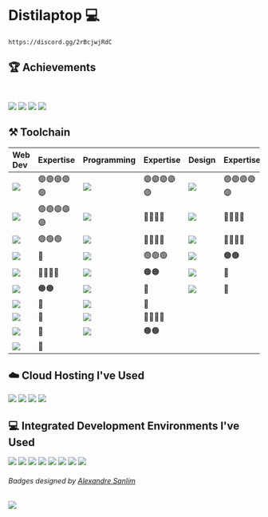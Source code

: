 # Distilaptop 💻

```
https://discord.gg/2rBcjwjRdC
```
## 🏆 Achievements
<br />

![](https://github-readme-stats.vercel.app/api?username=D1STIL&show_icons=true&theme=github)
![](https://github-profile-summary-cards.vercel.app/api/cards/productive-time?username=D1STIL&theme=github)
![](https://github-profile-summary-cards.vercel.app/api/cards/profile-details?username=D1STIL&theme=github)
![](https://github-profile-trophy.vercel.app/?username=D1STIL)
<br />

## ⚒️ Toolchain
|Web Dev|Expertise|Programming|Expertise|Design|Expertise|
|:---|:---|:---|:---|:---|:---|
|<a href="#"><img src="https://img.shields.io/badge/HTML5-E34F26?style=for-the-badge&logo=html5&logoColor=white" /></a> |🟣🟣🟣🟣🟣|<a href="#"><img src="https://img.shields.io/badge/Python-3776AB?style=for-the-badge&logo=python&logoColor=white" /></a> |🟣🟣🟣🟣🟣|<a href="#"><img src="https://img.shields.io/badge/Canva-%2300C4CC.svg?&style=for-the-badge&logo=Canva&logoColor=white" /></a>|🟣🟣🟣🟣🟣|
|<a href="#"><img src="https://img.shields.io/badge/JavaScript-F7DF1E?style=for-the-badge&logo=javascript&logoColor=black" /></a>|🟣🟣🟣🟣🟣|<a href="#"><img src="https://img.shields.io/badge/Java-ED8B00?style=for-the-badge&logo=java&logoColor=white" /></a> |🔵🔵🔵🔵|<a href="#"><img src="https://img.shields.io/badge/Adobe%20Photoshop-31A8FF?style=for-the-badge&logo=Adobe%20Photoshop&logoColor=black" /></a>|🔵🔵🔵🔵|
|<a href="#"><img src="https://img.shields.io/badge/CSS3-1572B6?style=for-the-badge&logo=css3&logoColor=white" /></a> |🟢🟢🟢|<a href="#"><img src="https://img.shields.io/badge/C-00599C?style=for-the-badge&logo=c&logoColor=white" /></a>|🔵🔵🔵🔵|<a href="#"><img src="https://img.shields.io/badge/gimp-5C5543?style=for-the-badge&logo=gimp&logoColor=white" /></a>|🔵🔵🔵🔵|
|<a href="#"><img src="https://img.shields.io/badge/Flask-000000?style=for-the-badge&logo=flask&logoColor=white" /></a>|🐣|<a href="#"><img src="https://img.shields.io/badge/C%23-239120?style=for-the-badge&logo=c-sharp&logoColor=white" /></a>|🟢🟢🟢|<a href="#"><img src="https://img.shields.io/badge/Inkscape-000000?style=for-the-badge&logo=Inkscape&logoColor=white" /></a>|🟠🟠|
|<a href="#"><img src="https://img.shields.io/badge/MongoDB-4EA94B?style=for-the-badge&logo=mongodb&logoColor=white" /></a>|🔵🔵🔵🔵|<a href="#"><img src="https://img.shields.io/badge/R-276DC3?style=for-the-badge&logo=r&logoColor=white" /></a> |🟠🟠|<a href="#"><img src="https://img.shields.io/badge/Unity-100000?style=for-the-badge&logo=unity&logoColor=white" /></a>|🐣|
|![](https://img.shields.io/badge/Jekyll-CC0000?style=for-the-badge&logo=Jekyll&logoColor=white)|🟠🟠|<a href="#"><img src="https://img.shields.io/badge/Rust-000000?style=for-the-badge&logo=rust&logoColor=white" /></a>|🐣|<a href="#"><img src="https://img.shields.io/badge/blender-%23F5792A.svg?style=for-the-badge&logo=blender&logoColor=white" /></a>|🐣|
|<a href="#"><img src="https://img.shields.io/badge/firebase-ffca28?style=for-the-badge&logo=firebase&logoColor=black" /></a>|🐣|<a href="#"><img src="https://img.shields.io/badge/Go-00ADD8?style=for-the-badge&logo=go&logoColor=white" /></a>|🐣|
|![](https://img.shields.io/badge/React-20232A?style=for-the-badge&logo=react&logoColor=61DAFB)|🐣|![](https://img.shields.io/badge/Node.js-339933?style=for-the-badge&logo=nodedotjs&logoColor=white)|🔵🔵🔵🔵|||
|![](https://img.shields.io/badge/Socket.io-010101?&style=for-the-badge&logo=Socket.io&logoColor=white)|🐣|![](https://img.shields.io/badge/Electron-2B2E3A?style=for-the-badge&logo=electron&logoColor=9FEAF9)|🟠🟠|||
|![](https://img.shields.io/badge/Vue.js-35495E?style=for-the-badge&logo=vuedotjs&logoColor=4FC08D)|🐣|||
## ☁️ Cloud Hosting I've Used
<a href="#"><img src="https://img.shields.io/badge/Netlify-00C7B7?style=for-the-badge&logo=netlify&logoColor=white" /></a>
<a href="#"><img src="https://img.shields.io/badge/replit-667881?style=for-the-badge&logo=replit&logoColor=white" /></a>
<a href="#"><img src="https://img.shields.io/badge/Glitch-2800ff?style=for-the-badge&logo=glitch&logoColor=white" /></a>
<a href="#"><img src="https://img.shields.io/badge/Google_Cloud-4285F4?style=for-the-badge&logo=google-cloud&logoColor=white" /></a>
<br />

## 💻 Integrated Development Environments I've Used
<a href="#"><img src="https://img.shields.io/badge/Atom-66595C?style=for-the-badge&logo=Atom&logoColor=white" /></a>
<a href="#"><img src="https://img.shields.io/badge/Visual_Studio-5C2D91?style=for-the-badge&logo=visual%20studio&logoColor=white" /></a>
<a href="#"><img src="https://img.shields.io/badge/Visual_Studio_Code-0078D4?style=for-the-badge&logo=visual%20studio%20code&logoColor=white" /></a>
<a href="#"><img src="https://img.shields.io/badge/Eclipse-2C2255?style=for-the-badge&logo=eclipse&logoColor=whitee" /></a>
<a href="#"><img src="https://img.shields.io/badge/pycharm-143?style=for-the-badge&logo=pycharm&logoColor=black&color=black&labelColor=green" /></a>
<a href="#"><img src="https://img.shields.io/badge/IntelliJIDEA-000000.svg?style=for-the-badge&logo=intellij-idea&logoColor=white" /></a>
<a href="#"><img src="https://img.shields.io/badge/Android_Studio-3DDC84?style=for-the-badge&logo=android-studio&logoColor=white" /></a>
<a href="#"><img src="https://img.shields.io/badge/RStudio-75AADB?style=for-the-badge&logo=RStudio&logoColor=white" /></a>
<br />



###### Badges designed by [Alexandre Sanlim](https://github.com/alexandresanlim/Badges4-README.md-Profile)

<!-- WOW, YOU'RE ACTUALLY READING THE SOURCE! NO PROBLEM, WE ALL LEARN FROM EXAMPLES ANYWAY. 😄 -->
![](https://komarev.com/ghpvc/?username=D1STIL)
```
```
